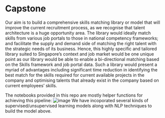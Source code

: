# Capstone

Our aim is to build a comprehensive skills matching library or model that will improve the
current recruitment process, as we recognise that talent architecture is a huge opportunity area.
The library would ideally match skills from various job portals to those in national competency
frameworks; and facilitate the supply and demand side of matching the right talent with the
strategic needs of its business. Hence, this highly specific and tailored library suited to
Singapore’s context and job market would be one unique point as our library would be able to
enable a bi-directional matching based on the Skills framework and job portal data. Such a
library would present a myriad of advantages including significant time reduction in identifying
the best match for the skills required for current available projects in the company and
optimising talents that already exist in the company based on current employees’ skills.

The notebooks provided in this repo are mostly helper functions for achieving this pipeline:
![image](https://user-images.githubusercontent.com/61226756/139467812-10ae8ce3-abf7-4906-9167-4585831f6061.png)
We have incoporated several kinds of supervised/unsupervised learning models along with NLP techniques to 
build the model above. 
